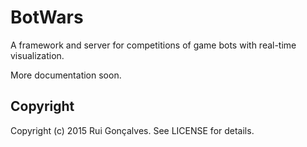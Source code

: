 # BotWars

A framework and server for competitions of game bots with real-time visualization.

More documentation soon.

## Copyright

Copyright (c) 2015 Rui Gonçalves. See LICENSE for details.
